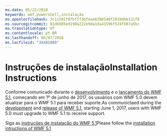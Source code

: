 ```yaml
---
ms.date: 05/22/2018
keywords: wmf,powershell,instalação
ms.openlocfilehash: 3c1c591f8fbfff3bfeae8398548f2839dbb121f8
ms.sourcegitcommit: 01d6985ed190a222e9da1da41596f524f607a5bc
ms.translationtype: HT
ms.contentlocale: pt-BR
ms.lasthandoff: 06/07/2018
ms.locfileid: "34482889"
---
```

# <a name="installation-instructions"></a><span data-ttu-id="a333f-102">Instruções de instalação</span><span class="sxs-lookup"><span data-stu-id="a333f-102">Installation Instructions</span></span>

<span data-ttu-id="a333f-103">Conforme comunicado durante o [desenvolvimento](https://blogs.msdn.microsoft.com/powershell/2016/04/06/windows-management-framework-5-0-updates-and-wmf-5-1/) e o [lançamento do WMF 5.1](https://blogs.msdn.microsoft.com/powershell/2017/03/28/windows-management-framework-wmf-5-1-now-in-microsoft-update-catalog/), começando em 1º de junho de 2017, os usuários com WMF 5.0 devem atualizar para o WMF 5.1 para receber suporte.</span><span class="sxs-lookup"><span data-stu-id="a333f-103">As communictaed during the [development](https://blogs.msdn.microsoft.com/powershell/2016/04/06/windows-management-framework-5-0-updates-and-wmf-5-1/) and [release of WMF 5.1](https://blogs.msdn.microsoft.com/powershell/2017/03/28/windows-management-framework-wmf-5-1-now-in-microsoft-update-catalog/), starting June 1, 2017, users with WMF 5.0 must upgrade to WMF 5.1 to receive support.</span></span>

<span data-ttu-id="a333f-104">Siga as [instruções de instalação do WMF 5.1](..\5.1\install-configure.md)</span><span class="sxs-lookup"><span data-stu-id="a333f-104">Please follow the [installation intructions of WMF 5.1](..\5.1\install-configure.md)</span></span> 
